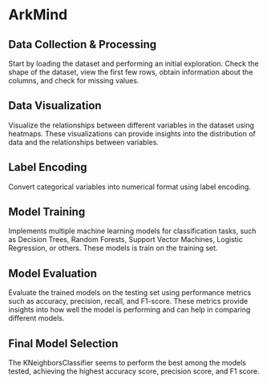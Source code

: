 # ArkMind
## Data Collection & Processing
Start by loading the dataset and performing an initial exploration. Check the shape of the dataset, view the first few rows, obtain information about the columns, and check for missing values.

## Data Visualization
Visualize the relationships between different variables in the dataset using heatmaps. These visualizations can provide insights into the distribution of data and the relationships between variables.

## Label Encoding
Convert categorical variables into numerical format using label encoding.

## Model Training
Implements multiple machine learning models for classification tasks, such as Decision Trees, Random Forests, Support Vector Machines, Logistic Regression, or others. These models is train on the training set.

## Model Evaluation
Evaluate the trained models on the testing set using performance metrics such as accuracy, precision, recall, and F1-score. These metrics provide insights into how well the model is performing and can help in comparing different models.

## Final Model Selection
The KNeighborsClassifier seems to perform the best among the models tested, achieving the highest accuracy score, precision score, and F1 score.
